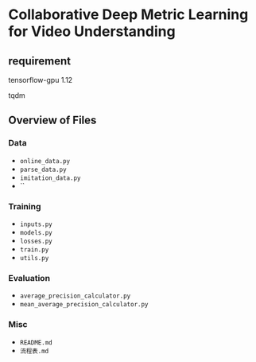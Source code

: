 # Collaborative Deep Metric Learning for Video Understanding

## requirement

tensorflow-gpu    1.12

tqdm
  
## Overview of Files

### Data

* `online_data.py`
* `parse_data.py`
* `imitation_data.py`
* ``

### Training

* `inputs.py`
* `models.py`
* `losses.py`
* `train.py`
* `utils.py`

### Evaluation

* `average_precision_calculator.py`
* `mean_average_precision_calculator.py`

### Misc

* `README.md`
* `流程表.md`